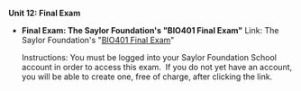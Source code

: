 **Unit 12: Final Exam** <span id="12"></span> 
-   **Final Exam: The Saylor Foundation's "BIO401 Final Exam"**
    Link: The Saylor Foundation's "[BIO401 Final
    Exam](http://school.saylor.org/mod/quiz/view.php?id=34)"  
      
     Instructions: You must be logged into your Saylor Foundation School
    account in order to access this exam.  If you do not yet have an
    account, you will be able to create one, free of charge, after
    clicking the link.


